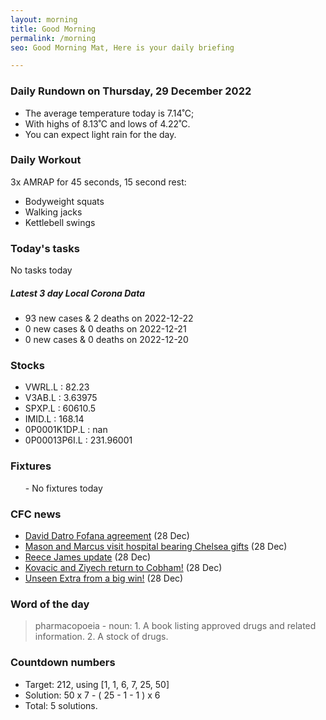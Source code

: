 ```yaml
---
layout: morning
title: Good Morning
permalink: /morning
seo: Good Morning Mat, Here is your daily briefing

---
```


<!-- weather_marker starts -->
### Daily Rundown on Thursday, 29 December 2022

- The average temperature today is 7.14˚C;
- With highs of 8.13˚C and lows of 4.22˚C.
- You can expect light rain for the day.

<!-- weather_marker ends -->

### Daily Workout
<!-- workout_marker starts -->
3x AMRAP for 45 seconds, 15 second rest:

- Bodyweight squats
- Walking jacks
- Kettlebell swings

<!-- workout_marker ends -->

### Today's tasks
<!-- task_marker starts -->
No tasks today
<!-- task_marker ends -->

<!-- c19_marker starts -->
##### Latest 3 day Local Corona Data

- 93 new cases & 2 deaths on 2022-12-22
- 0 new cases & 0 deaths on 2022-12-21
- 0 new cases & 0 deaths on 2022-12-20

<!-- c19_marker ends -->

### Stocks

<!-- stocks_marker starts -->

- VWRL.L : 82.23
- V3AB.L : 3.63975
- SPXP.L : 60610.5
- IMID.L : 168.14
- 0P0001K1DP.L : nan
- 0P00013P6I.L : 231.96001

<!-- stocks_marker ends -->

### Fixtures

<!-- sports_marker starts -->

<ul>
- No fixtures today</ul>

<!-- sports_marker ends -->

### CFC news

<!-- cfc_marker starts -->
- [David Datro Fofana agreement](https://chelseafc.com/en/news/article/david-datro-fofana-agreement) (28 Dec)
- [Mason and Marcus visit hospital bearing Chelsea gifts](https://chelseafc.com/en/news/article/mason-and-marcus-visit-hospital-bearing-chelsea-gifts) (28 Dec)
- [Reece James update](https://chelseafc.com/en/news/article/reece-james-update) (28 Dec)
- [Kovacic and Ziyech return to Cobham!](https://chelseafc.com/en/news/article/kovacic-and-ziyech-return-to-cobham) (28 Dec)
- [Unseen Extra from a big win!](https://chelseafc.com/en/video/three-points-under-the-lights-at-the-bridge-or-unseen-extra) (28 Dec)

<!-- cfc_marker ends -->

### Word of the day
<!-- word_marker starts -->

 > pharmacopoeia - noun: 1. A book listing approved drugs and related information. 2. A stock of drugs.

<!-- word_marker ends -->

### Countdown numbers
<!-- game_marker starts -->

- Target: 212, using [1, 1, 6, 7, 25, 50]
- Solution: 50 x 7 - ( 25 - 1 - 1 ) x 6
- Total: 5 solutions.

<!-- game_marker ends -->